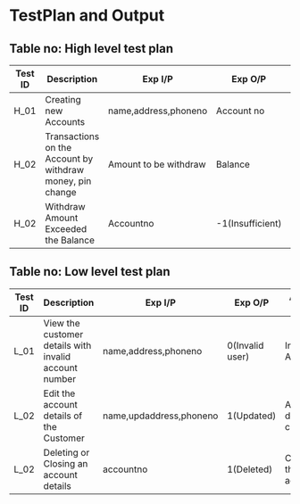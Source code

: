 # TestPlan and Output


## Table no: High level test plan


| **Test ID** | **Description**                                              | **Exp I/P**            | **Exp O/P**    | **Actual Out**  |**Type Of Test**  |    
|-------------|--------------------------------------------------------------|------------------------|----------------|-----------------|------------------|
|  H_01       |Creating new Accounts                                         |  name,address,phoneno  |Account no      |Account no       |Requirement based |
|  H_02       |Transactions on the Account by withdraw money, pin change     | Amount to be withdraw  |Balance         |Available Balance|Scenario based    |
|  H_02       |Withdraw Amount Exceeded the Balance                          |Accountno               |-1(Insufficient)|Available Balance|Boundary based    |


## Table no: Low level test plan


| **Test ID** | **Description**                                              | **Exp I/P**           | **Exp O/P**    | **Actual Out**        |**Type Of Test**  |    
|-------------|--------------------------------------------------------------|-----------------------|----------------|-----------------------|------------------|
|  L_01       |View the customer details with invalid account number         |name,address,phoneno   |0(Invalid user) |Invalid Account        |Requirement based |
|  L_02       |Edit the account details of the Customer                      |name,updaddress,phoneno|1(Updated)      |Account details changed|Scenario based    |
|  L_02       |Deleting or Closing an account details                        |accountno              |1(Deleted)      |Closing the account    |Boundary based    |
